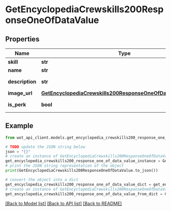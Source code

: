 # GetEncyclopediaCrewskills200ResponseOneOfDataValue


## Properties

Name | Type | Description | Notes
------------ | ------------- | ------------- | -------------
**skill** | **str** | Skill ID | 
**name** | **str** | Skill name | 
**description** | **str** | Skill description | 
**image_url** | [**GetEncyclopediaCrewskills200ResponseOneOfDataValueImageUrl**](GetEncyclopediaCrewskills200ResponseOneOfDataValueImageUrl.md) |  | 
**is_perk** | **bool** | Indicates if it is a perk | 

## Example

```python
from wot_api_client.models.get_encyclopedia_crewskills200_response_one_of_data_value import GetEncyclopediaCrewskills200ResponseOneOfDataValue

# TODO update the JSON string below
json = "{}"
# create an instance of GetEncyclopediaCrewskills200ResponseOneOfDataValue from a JSON string
get_encyclopedia_crewskills200_response_one_of_data_value_instance = GetEncyclopediaCrewskills200ResponseOneOfDataValue.from_json(json)
# print the JSON string representation of the object
print(GetEncyclopediaCrewskills200ResponseOneOfDataValue.to_json())

# convert the object into a dict
get_encyclopedia_crewskills200_response_one_of_data_value_dict = get_encyclopedia_crewskills200_response_one_of_data_value_instance.to_dict()
# create an instance of GetEncyclopediaCrewskills200ResponseOneOfDataValue from a dict
get_encyclopedia_crewskills200_response_one_of_data_value_from_dict = GetEncyclopediaCrewskills200ResponseOneOfDataValue.from_dict(get_encyclopedia_crewskills200_response_one_of_data_value_dict)
```
[[Back to Model list]](../README.md#documentation-for-models) [[Back to API list]](../README.md#documentation-for-api-endpoints) [[Back to README]](../README.md)


